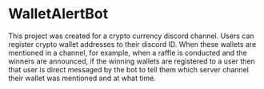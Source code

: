 # WalletAlertBot

This project was created for a crypto currency discord channel. Users can register crypto wallet addresses to their discord ID. When these wallets are mentioned in a channel, for example, when a raffle is conducted and the winners are announced, if the winning wallets are registered to a user then that user is direct messaged by the bot to tell them which server channel their wallet was mentioned and at what time.
